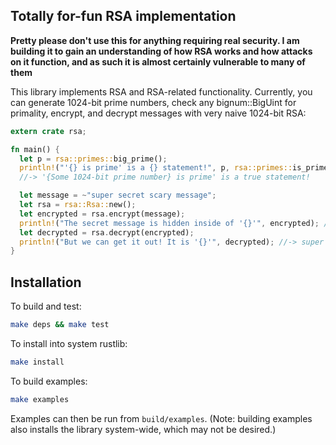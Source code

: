 Totally for-fun RSA implementation
----------------------------------

__Pretty please don't use this for anything requiring real security. I am building it to gain an understanding of how RSA works and how attacks on it function, and as such it is almost certainly vulnerable to many of them__

This library implements RSA and RSA-related functionality. Currently, you can generate 1024-bit prime numbers, check any bignum::BigUint for primality, encrypt, and decrypt messages with very naive 1024-bit RSA:

```rust
extern crate rsa;

fn main() {
  let p = rsa::primes::big_prime();
  println!("'{} is prime' is a {} statement!", p, rsa::primes::is_prime(&p));
  //-> '{Some 1024-bit prime number} is prime' is a true statement!

  let message = ~"super secret scary message";
  let rsa = rsa::Rsa::new();
  let encrypted = rsa.encrypt(message);
  println!("The secret message is hidden inside of '{}'", encrypted); //-> A bunch of hex
  let decrypted = rsa.decrypt(encrypted);
  println!("But we can get it out! It is '{}'", decrypted); //-> super secret scary message
}
```

Installation
------------

To build and test:

```sh
make deps && make test
```

To install into system rustlib:

```sh
make install
```

To build examples:

```sh
make examples
```

Examples can then be run from `build/examples`. (Note: building examples also installs the library system-wide, which may not be desired.)
